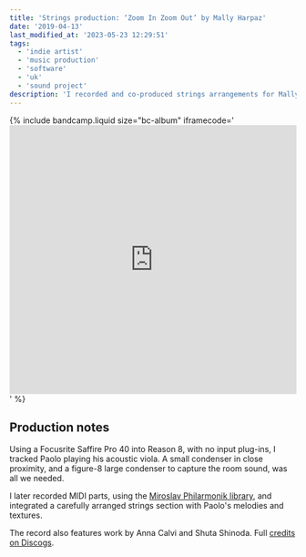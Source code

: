 ```yaml
---
title: 'Strings production: ‘Zoom In Zoom Out’ by Mally Harpaz'
date: '2019-04-13'
last_modified_at: '2023-05-23 12:29:51'
tags:
  - 'indie artist'
  - 'music production'
  - 'software'
  - 'uk'
  - 'sound project'
description: 'I recorded and co-produced strings arrangements for Mally Harpaz new solo album, in collaboration with Paolo Clementi.'
---
```

{% include bandcamp.liquid size="bc-album" iframecode='<iframe style="border: 0; width: 100%; height: 472px;" src="https://bandcamp.com/EmbeddedPlayer/album=1269621726/size=large/bgcol=ffffff/linkcol=333333/artwork=small/transparent=true/"><a href="https://mallyharpaz.bandcamp.com/album/zoom-in-zoom-out">Zoom In Zoom Out by Mally Harpaz</a></iframe>' %}

## Production notes

Using a Focusrite Saffire Pro 40 into Reason 8, with no input plug-ins, I tracked Paolo playing his acoustic viola. A small condenser in close proximity, and a figure-8 large condenser to capture the room sound, was all we needed.

I later recorded MIDI parts, using the [Miroslav Philarmonik library](https://www.ikmultimedia.com/products/philharmonik2/), and integrated a carefully arranged strings section with Paolo's melodies and textures.

The record also features work by Anna Calvi and Shuta Shinoda. Full [credits on Discogs](https://www.discogs.com/release/16808382-Mally-Harpaz-Zoom-In-Zoom-Out).